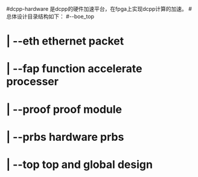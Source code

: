 #dcpp-hardware 是dcpp的硬件加速平台，在fpga上实现dcpp计算的加速。
#总体设计目录结构如下：
#--boe_top                           
#    |       --eth                   ethernet packet 
#    |       --fap                   function accelerate processer
#                |       --proof     proof module
#                |       --prbs      hardware prbs
#    |       --top                   top and global design
